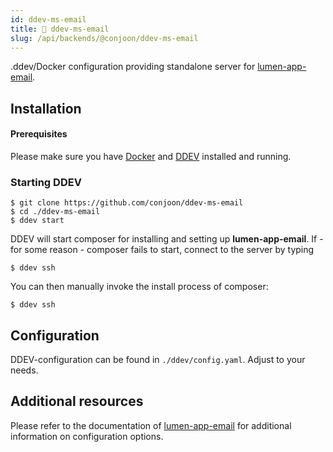 ```yaml
---
id: ddev-ms-email
title: 🚪 ddev-ms-email
slug: /api/backends/@conjoon/ddev-ms-email
---
```


.ddev/Docker configuration providing standalone server for [lumen-app-email](lumen-app-email).

## Installation

#### Prerequisites
Please make sure you have [Docker](https://docs.docker.com/get-docker/) and [DDEV](https://ddev.readthedocs.io/en/stable/) installed and running.

### Starting DDEV

```shell
$ git clone https://github.com/conjoon/ddev-ms-email
$ cd ./ddev-ms-email
$ ddev start
```

DDEV will start composer for installing and setting up **lumen-app-email**.
If - for some reason - composer fails to start, connect to the server
by typing 

```shell
$ ddev ssh
```

You can then manually invoke the install process of composer:

```shell
$ ddev ssh
```

## Configuration
DDEV-configuration can be found in `./ddev/config.yaml`. Adjust to your needs.


## Additional resources 
Please refer to the documentation of [lumen-app-email](./lumen-app-email) for additional information on configuration options.